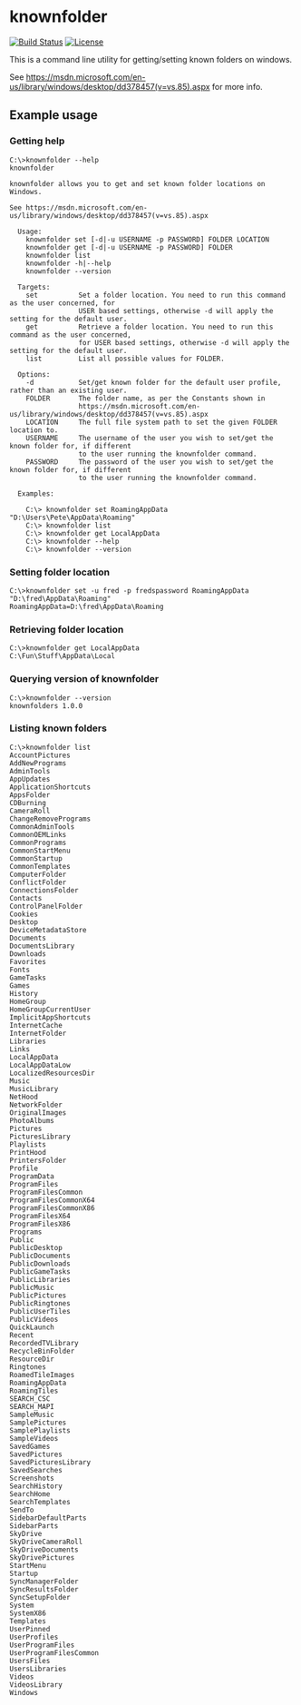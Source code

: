 # knownfolder

[![Build Status](https://img.shields.io/travis/taskcluster/knownfolder.svg?style=flat-square&label=build)](https://travis-ci.org/taskcluster/knownfolder)
[![License](https://img.shields.io/badge/license-MPL%202.0-orange.svg)](http://mozilla.org/MPL/2.0)

This is a command line utility for getting/setting known folders on windows.

See https://msdn.microsoft.com/en-us/library/windows/desktop/dd378457(v=vs.85).aspx for more info.

## Example usage

### Getting help

```
C:\>knownfolder --help
knownfolder

knownfolder allows you to get and set known folder locations on Windows.

See https://msdn.microsoft.com/en-us/library/windows/desktop/dd378457(v=vs.85).aspx

  Usage:
    knownfolder set [-d|-u USERNAME -p PASSWORD] FOLDER LOCATION
    knownfolder get [-d|-u USERNAME -p PASSWORD] FOLDER
    knownfolder list
    knownfolder -h|--help
    knownfolder --version

  Targets:
    set          Set a folder location. You need to run this command as the user concerned, for
                 USER based settings, otherwise -d will apply the setting for the default user.
    get          Retrieve a folder location. You need to run this command as the user concerned,
                 for USER based settings, otherwise -d will apply the setting for the default user.
    list         List all possible values for FOLDER.

  Options:
    -d           Set/get known folder for the default user profile, rather than an existing user.
    FOLDER       The folder name, as per the Constants shown in
                 https://msdn.microsoft.com/en-us/library/windows/desktop/dd378457(v=vs.85).aspx
    LOCATION     The full file system path to set the given FOLDER location to.
    USERNAME     The username of the user you wish to set/get the known folder for, if different
                 to the user running the knownfolder command.
    PASSWORD     The password of the user you wish to set/get the known folder for, if different
                 to the user running the knownfolder command.

  Examples:

    C:\> knownfolder set RoamingAppData "D:\Users\Pete\AppData\Roaming"
    C:\> knownfolder list
    C:\> knownfolder get LocalAppData
    C:\> knownfolder --help
    C:\> knownfolder --version

```

### Setting folder location

```
C:\>knownfolder set -u fred -p fredspassword RoamingAppData "D:\fred\AppData\Roaming"
RoamingAppData=D:\fred\AppData\Roaming
```

### Retrieving folder location

```
C:\>knownfolder get LocalAppData
C:\Fun\Stuff\AppData\Local

```

### Querying version of knownfolder

```
C:\>knownfolder --version
knownfolders 1.0.0
```

### Listing known folders

```
C:\>knownfolder list
AccountPictures
AddNewPrograms
AdminTools
AppUpdates
ApplicationShortcuts
AppsFolder
CDBurning
CameraRoll
ChangeRemovePrograms
CommonAdminTools
CommonOEMLinks
CommonPrograms
CommonStartMenu
CommonStartup
CommonTemplates
ComputerFolder
ConflictFolder
ConnectionsFolder
Contacts
ControlPanelFolder
Cookies
Desktop
DeviceMetadataStore
Documents
DocumentsLibrary
Downloads
Favorites
Fonts
GameTasks
Games
History
HomeGroup
HomeGroupCurrentUser
ImplicitAppShortcuts
InternetCache
InternetFolder
Libraries
Links
LocalAppData
LocalAppDataLow
LocalizedResourcesDir
Music
MusicLibrary
NetHood
NetworkFolder
OriginalImages
PhotoAlbums
Pictures
PicturesLibrary
Playlists
PrintHood
PrintersFolder
Profile
ProgramData
ProgramFiles
ProgramFilesCommon
ProgramFilesCommonX64
ProgramFilesCommonX86
ProgramFilesX64
ProgramFilesX86
Programs
Public
PublicDesktop
PublicDocuments
PublicDownloads
PublicGameTasks
PublicLibraries
PublicMusic
PublicPictures
PublicRingtones
PublicUserTiles
PublicVideos
QuickLaunch
Recent
RecordedTVLibrary
RecycleBinFolder
ResourceDir
Ringtones
RoamedTileImages
RoamingAppData
RoamingTiles
SEARCH_CSC
SEARCH_MAPI
SampleMusic
SamplePictures
SamplePlaylists
SampleVideos
SavedGames
SavedPictures
SavedPicturesLibrary
SavedSearches
Screenshots
SearchHistory
SearchHome
SearchTemplates
SendTo
SidebarDefaultParts
SidebarParts
SkyDrive
SkyDriveCameraRoll
SkyDriveDocuments
SkyDrivePictures
StartMenu
Startup
SyncManagerFolder
SyncResultsFolder
SyncSetupFolder
System
SystemX86
Templates
UserPinned
UserProfiles
UserProgramFiles
UserProgramFilesCommon
UsersFiles
UsersLibraries
Videos
VideosLibrary
Windows
```
